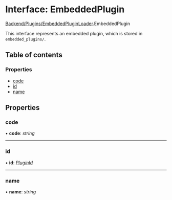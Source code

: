 # Interface: EmbeddedPlugin

[Backend/Plugins/EmbeddedPluginLoader](../modules/backend_plugins_embeddedpluginloader.md).EmbeddedPlugin

This interface represents an embedded plugin, which is stored in `embedded_plugins/`.

## Table of contents

### Properties

- [code](backend_plugins_embeddedpluginloader.embeddedplugin.md#code)
- [id](backend_plugins_embeddedpluginloader.embeddedplugin.md#id)
- [name](backend_plugins_embeddedpluginloader.embeddedplugin.md#name)

## Properties

### code

• **code**: _string_

---

### id

• **id**: [_PluginId_](../modules/backend_plugins_serializedplugin.md#pluginid)

---

### name

• **name**: _string_
